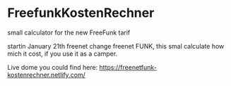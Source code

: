 # FreefunkKostenRechner
small calculator for the new FreeFunk tarif

startin January 21th freenet change freenet FUNK, this smal calculate how mich it cost, if you use it as a camper.

Live dome you could find here:
https://freenetfunk-kostenrechner.netlify.com/
